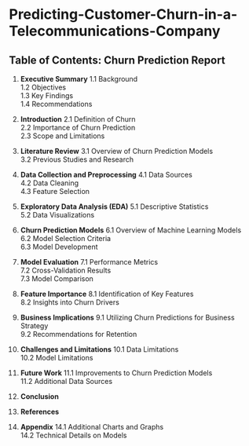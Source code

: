 # Predicting-Customer-Churn-in-a-Telecommunications-Company
## Table of Contents: Churn Prediction Report

1. **Executive Summary**
   1.1 Background  
   1.2 Objectives  
   1.3 Key Findings  
   1.4 Recommendations  

2. **Introduction**
   2.1 Definition of Churn  
   2.2 Importance of Churn Prediction  
   2.3 Scope and Limitations  

3. **Literature Review**
   3.1 Overview of Churn Prediction Models  
   3.2 Previous Studies and Research  

4. **Data Collection and Preprocessing**
   4.1 Data Sources  
   4.2 Data Cleaning  
   4.3 Feature Selection  

5. **Exploratory Data Analysis (EDA)**
   5.1 Descriptive Statistics  
   5.2 Data Visualizations  

6. **Churn Prediction Models**
   6.1 Overview of Machine Learning Models  
   6.2 Model Selection Criteria  
   6.3 Model Development  

7. **Model Evaluation**
   7.1 Performance Metrics  
   7.2 Cross-Validation Results  
   7.3 Model Comparison  

8. **Feature Importance**
   8.1 Identification of Key Features  
   8.2 Insights into Churn Drivers  

9. **Business Implications**
   9.1 Utilizing Churn Predictions for Business Strategy  
   9.2 Recommendations for Retention  

10. **Challenges and Limitations**
    10.1 Data Limitations  
    10.2 Model Limitations  

11. **Future Work**
    11.1 Improvements to Churn Prediction Models  
    11.2 Additional Data Sources  

12. **Conclusion**

13. **References**

14. **Appendix**
    14.1 Additional Charts and Graphs  
    14.2 Technical Details on Models  

